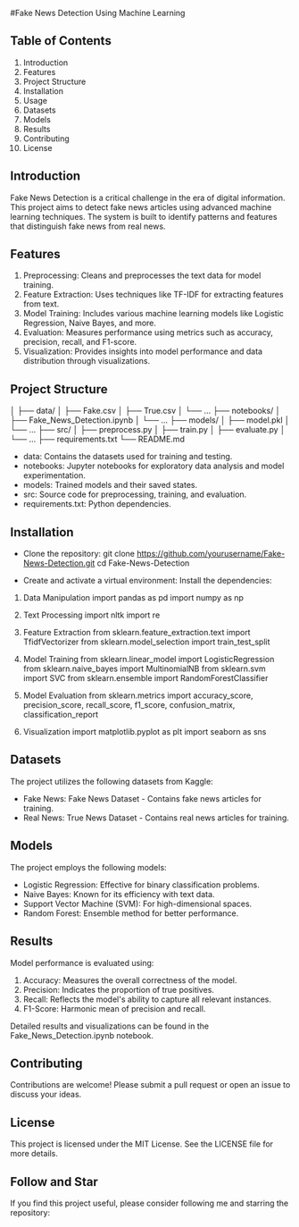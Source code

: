 #Fake News Detection Using Machine Learning

## Table of Contents
1. Introduction
2. Features
3. Project Structure
4. Installation
5. Usage
6. Datasets
7. Models
8. Results
9. Contributing
10. License

## Introduction
Fake News Detection is a critical challenge in the era of digital information. This project aims to detect fake news articles using advanced machine learning techniques. The system is built to identify patterns and features that distinguish fake news from real news.

## Features
1. Preprocessing: Cleans and preprocesses the text data for model training.
2. Feature Extraction: Uses techniques like TF-IDF for extracting features from text.
3. Model Training: Includes various machine learning models like Logistic Regression, Naive Bayes, and more.
4. Evaluation: Measures performance using metrics such as accuracy, precision, recall, and F1-score.
5. Visualization: Provides insights into model performance and data distribution through visualizations.

## Project Structure

│
├── data/
│   ├── Fake.csv
│   ├── True.csv
│   └── ...
├── notebooks/
│   ├── Fake_News_Detection.ipynb
│   └── ...
├── models/
│   ├── model.pkl
│   └── ...
├── src/
│   ├── preprocess.py
│   ├── train.py
│   ├── evaluate.py
│   └── ...
├── requirements.txt
└── README.md

- data: Contains the datasets used for training and testing.
- notebooks: Jupyter notebooks for exploratory data analysis and model experimentation.
- models: Trained models and their saved states.
- src: Source code for preprocessing, training, and evaluation.
- requirements.txt: Python dependencies.

## Installation
- Clone the repository:
  git clone https://github.com/yourusername/Fake-News-Detection.git cd Fake-News-Detection

- Create and activate a virtual environment:
  Install the dependencies:
  
1. Data Manipulation
import pandas as pd
import numpy as np

2. Text Processing
import nltk
import re

3. Feature Extraction
from sklearn.feature_extraction.text import TfidfVectorizer
from sklearn.model_selection import train_test_split

4. Model Training
from sklearn.linear_model import LogisticRegression
from sklearn.naive_bayes import MultinomialNB
from sklearn.svm import SVC
from sklearn.ensemble import RandomForestClassifier

5. Model Evaluation
from sklearn.metrics import accuracy_score, precision_score, recall_score, f1_score, confusion_matrix, classification_report

6.  Visualization
import matplotlib.pyplot as plt
import seaborn as sns

## Datasets
The project utilizes the following datasets from Kaggle:

- Fake News: Fake News Dataset - Contains fake news articles for training.
- Real News: True News Dataset - Contains real news articles for training.

## Models
The project employs the following models:

- Logistic Regression: Effective for binary classification problems.
- Naive Bayes: Known for its efficiency with text data.
- Support Vector Machine (SVM): For high-dimensional spaces.
- Random Forest: Ensemble method for better performance.

## Results
Model performance is evaluated using:

1. Accuracy: Measures the overall correctness of the model.
2. Precision: Indicates the proportion of true positives.
3. Recall: Reflects the model's ability to capture all relevant instances.
4. F1-Score: Harmonic mean of precision and recall.

Detailed results and visualizations can be found in the Fake_News_Detection.ipynb notebook.

## Contributing
Contributions are welcome! Please submit a pull request or open an issue to discuss your ideas.

## License
This project is licensed under the MIT License. See the LICENSE file for more details.

## Follow and Star
If you find this project useful, please consider following me and starring the repository:

